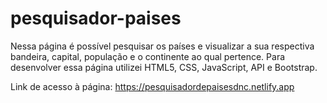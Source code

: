 # pesquisador-paises
Nessa página é possível pesquisar os países e visualizar a sua respectiva bandeira, capital, população e o continente ao qual pertence. Para desenvolver essa página utilizei HTML5, CSS, JavaScript, API e Bootstrap.

Link de acesso à página: https://pesquisadordepaisesdnc.netlify.app
